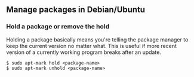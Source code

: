 ## Manage packages in Debian/Ubuntu

### Hold a package or remove the hold

Holding a package basically means you're telling the package manager to keep the current version no matter what. This is useful if more recent version of a currently working program breaks after an update.

```console
$ sudo apt-mark hold <package-name>
$ sudo apt-mark unhold <package-name>
```
